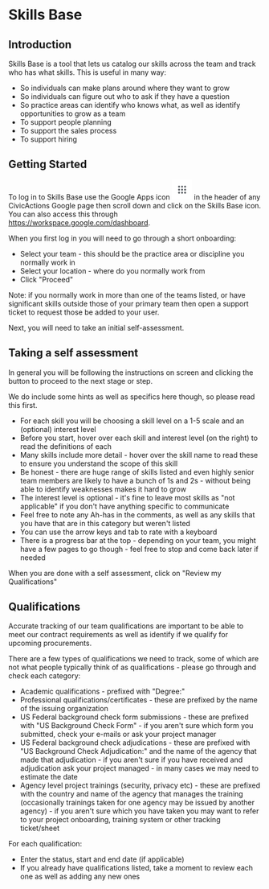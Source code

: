 # Skills Base

## Introduction

Skills Base is a tool that lets us catalog our skills across the team and track who has what skills. This is useful in many way:

- So individuals can make plans around where they want to grow
- So individuals can figure out who to ask if they have a question
- So practice areas can identify who knows what, as well as identify opportunities to grow as a team
- To support people planning
- To support the sales process
- To support hiring

## Getting Started

To log in to Skills Base use the Google Apps icon ![Google Apps icon](../../images/gsuite.png) in the header of any CivicActions Google page then scroll down and click on the Skills Base icon. You can also access this through https://workspace.google.com/dashboard.

When you first log in you will need to go through a short onboarding:

- Select your team - this should be the practice area or discipline you normally work in
- Select your location - where do you normally work from
- Click "Proceed"

Note: if you normally work in more than one of the teams listed, or have significant skills outside those of your primary team then open a support ticket to request those be added to your user.

Next, you will need to take an initial self-assessment.

## Taking a self assessment

In general you will be following the instructions on screen and clicking the button to proceed to the next stage or step.

We do include some hints as well as specifics here though, so please read this first.

- For each skill you will be choosing a skill level on a 1-5 scale and an (optional) interest level
- Before you start, hover over each skill and interest level (on the right) to read the definitions of each
- Many skills include more detail - hover over the skill name to read these to ensure you understand the scope of this skill
- Be honest - there are huge range of skills listed and even highly senior team members are likely to have a bunch of 1s and 2s - without being able to identify weaknesses makes it hard to grow
- The interest level is optional - it's fine to leave most skills as "not applicable" if you don't have anything specific to communicate
- Feel free to note any Ah-has in the comments, as well as any skills that you have that are in this category but weren't listed
- You can use the arrow keys and tab to rate with a keyboard
- There is a progress bar at the top - depending on your team, you might have a few pages to go though - feel free to stop and come back later if needed

When you are done with a self assessment, click on "Review my Qualifications"

## Qualifications

Accurate tracking of our team qualifications are important to be able to meet our contract requirements as well as identify if we qualify for upcoming procurements.

There are a few types of qualifications we need to track, some of which are not what people typically think of as qualifications - please go through and check each category:

- Academic qualifications - prefixed with "Degree:"
- Professional qualifications/certificates - these are prefixed by the name of the issuing organization
- US Federal background check form submissions - these are prefixed with "US Background Check Form" - if you aren't sure which form you submitted, check your e-mails or ask your project manager
- US Federal background check adjudications - these are prefixed with "US Background Check Adjudication:" and the name of the agency that made that adjudication - if you aren't sure if you have received and adjudication ask your project managed - in many cases we may need to estimate the date
- Agency level project trainings (security, privacy etc) - these are prefixed with the country and name of the agency that manages the training (occasionally trainings taken for one agency may be issued by another agency) - if you aren't sure which you have taken you may want to refer to your project onboarding, training system or other tracking ticket/sheet

For each qualification:

- Enter the status, start and end date (if applicable)
- If you already have qualifications listed, take a moment to review each one as well as adding any new ones
